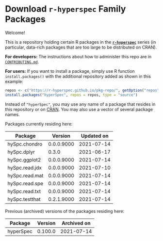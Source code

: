 # Download **`r-hyperspec`** Family Packages

Welcome!

This is a repository holding certain R packages in the [**`r-hyperspec`**](https://r-hyperspec.github.io/) series (in particular, data-rich packages that are too large to be distributed on CRAN).

**For developers:** The instructions about how to administer this repo are in [`CONTRIBUTING.md`](https://github.com/r-hyperspec/pkg-repo/blob/gh-pages/CONTRIBUTING.md).

**For users:** If you want to install a package, simply use R function `install.packages()` with the additional repository added as shown in this example:

```r
repos <- c("https://r-hyperspec.github.io/pkg-repo/", getOption("repos"))
install.packages("hyperSpec", repos = repos, type = "source")
```

Instead of `"hyperSpec"`, you may use any name of a package that resides in this repository or on [CRAN](https://cran.rstudio.com/web/packages/index.html).
You may also use a vector of several package names.


<!-- list of packages: start | DO NOT REMOVE THIS LINE -->

Packages currently residing here:

Package       | Version       | Updated on    
------------- | ------------- | ------------- 
hySpc.chondro | 0.0.0.9000 | 2021-07-14
hySpc.dplyr | 0.3.0 | 2021-06-17
hySpc.ggplot2 | 0.0.0.9000 | 2021-07-14
hySpc.read.jdx | 0.0.0.9000 | 2021-07-10
hySpc.read.mat | 0.0.0.9000 | 2021-07-14
hySpc.read.spe | 0.0.0.9000 | 2021-07-14
hySpc.read.txt | 0.0.0.9000 | 2021-07-14
hySpc.testthat | 0.2.1.9000 | 2021-07-14

Previous (archived) versions of the packages residing here: 

Package       | Version       | Archived on   
------------- | ------------- | ------------- 
hyperSpec | 0.100.0 | 2021-07-14
